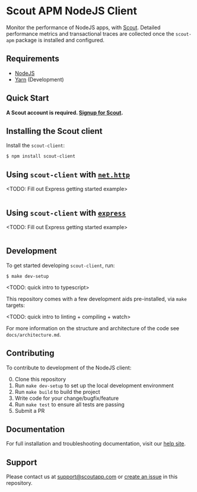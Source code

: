 # Scout APM NodeJS Client #

Monitor the performance of NodeJS apps, with [Scout](https://www.scoutapp.com). Detailed performance metrics and transactional traces are collected once the `scout-apm` package is installed and configured.

## Requirements

- [NodeJS](https://nodejs.org)
- [Yarn](https://yarnpkg.org) (Development)

## Quick Start

__A Scout account is required. [Signup for Scout](https://apm.scoutapp.com/users/sign_up).__

## Installing the Scout client

Install the `scout-client`:

```shell
$ npm install scout-client
```

## Using `scout-client` with [`net.http`](https://nodejs.org/dist/latest/docs/api/http.html)

<TODO: Fill out Express getting started example>
```nodejs
```

## Using `scout-client` with [`express`](https://expressjs.com/)

<TODO: Fill out Express getting started example>
```nodejs
```

## Development

To get started developing `scout-client`, run:

```shell
$ make dev-setup
```

<TODO: quick intro to typescript>

This repository comes with a few development aids pre-installed, via `make` targets:

<TODO: quick intro to linting + compiling + watch>

For more information on the structure and architecture of the code see `docs/architecture.md`.

## Contributing

To contribute to development of the NodeJS client:

0. Clone this repository
1. Run `make dev-setup` to set up the local development environment
2. Run `make build` to build the project
3. Write code for your change/bugfix/feature
4. Run `make test` to ensure all tests are passing
5. Submit a PR

## Documentation

For full installation and troubleshooting documentation, visit our [help site](http://help.apm.scoutapp.com/#nodejs-client).

## Support

Please contact us at [support@scoutapp.com](mailto://support@scoutapp.com) or [create an issue](https://github.com/scoutapp/scout_apm_node/issues/new) in this repository.
